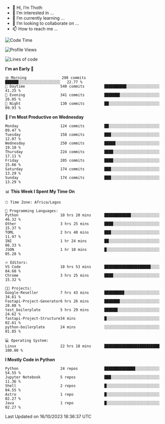 <!---
thoth2357/thoth2357 is a ✨ special ✨ repository because its `README.md` (this file) appears on your GitHub profile.
You can click the Preview link to take a look at your changes.
--->

- 👋 Hi, I’m Thoth
- 👀 I’m interested in ...
- 🌱 I’m currently learning ...
- 💞️ I’m looking to collaborate on ...
- 📫 How to reach me ...




<!--START_SECTION:waka-->
![Code Time](http://img.shields.io/badge/Code%20Time-2%2C319%20hrs%207%20mins-blue)

![Profile Views](http://img.shields.io/badge/Profile%20Views-0-blue)

![Lines of code](https://img.shields.io/badge/From%20Hello%20World%20I%27ve%20Written-30.1%20million%20lines%20of%20code-blue)

**I'm an Early 🐤** 

```text
🌞 Morning                298 commits         ██████░░░░░░░░░░░░░░░░░░░   22.77 % 
🌆 Daytime                540 commits         ██████████░░░░░░░░░░░░░░░   41.25 % 
🌃 Evening                341 commits         ███████░░░░░░░░░░░░░░░░░░   26.05 % 
🌙 Night                  130 commits         ██░░░░░░░░░░░░░░░░░░░░░░░   09.93 % 
```
📅 **I'm Most Productive on Wednesday** 

```text
Monday                   124 commits         ██░░░░░░░░░░░░░░░░░░░░░░░   09.47 % 
Tuesday                  158 commits         ███░░░░░░░░░░░░░░░░░░░░░░   12.07 % 
Wednesday                250 commits         █████░░░░░░░░░░░░░░░░░░░░   19.10 % 
Thursday                 224 commits         ████░░░░░░░░░░░░░░░░░░░░░   17.11 % 
Friday                   205 commits         ████░░░░░░░░░░░░░░░░░░░░░   15.66 % 
Saturday                 174 commits         ███░░░░░░░░░░░░░░░░░░░░░░   13.29 % 
Sunday                   174 commits         ███░░░░░░░░░░░░░░░░░░░░░░   13.29 % 
```


📊 **This Week I Spent My Time On** 

```text
🕑︎ Time Zone: Africa/Lagos

💬 Programming Languages: 
Python                   10 hrs 20 mins      ████████████░░░░░░░░░░░░░   46.32 % 
Other                    3 hrs 25 mins       ████░░░░░░░░░░░░░░░░░░░░░   15.37 % 
TOML                     2 hrs 40 mins       ███░░░░░░░░░░░░░░░░░░░░░░   11.97 % 
INI                      1 hr 24 mins        ██░░░░░░░░░░░░░░░░░░░░░░░   06.33 % 
JSON                     1 hr 10 mins        █░░░░░░░░░░░░░░░░░░░░░░░░   05.28 % 

🔥 Editors: 
VS Code                  18 hrs 53 mins      █████████████████████░░░░   84.68 % 
Chrome                   3 hrs 25 mins       ████░░░░░░░░░░░░░░░░░░░░░   15.32 % 

🐱‍💻 Projects: 
Google-Reseller          7 hrs 43 mins       █████████░░░░░░░░░░░░░░░░   34.61 % 
Fastapi-Project-Generator6 hrs 26 mins       ███████░░░░░░░░░░░░░░░░░░   28.88 % 
test_boilerplate         5 hrs 29 mins       ██████░░░░░░░░░░░░░░░░░░░   24.62 % 
fastapi-Project-Structure34 mins             █░░░░░░░░░░░░░░░░░░░░░░░░   02.61 % 
python-boilerplate       24 mins             ░░░░░░░░░░░░░░░░░░░░░░░░░   01.85 % 

💻 Operating System: 
Linux                    22 hrs 18 mins      █████████████████████████   100.00 % 
```

**I Mostly Code in Python** 

```text
Python                   24 repos            ██████████████░░░░░░░░░░░   54.55 % 
Jupyter Notebook         5 repos             ███░░░░░░░░░░░░░░░░░░░░░░   11.36 % 
Shell                    2 repos             █░░░░░░░░░░░░░░░░░░░░░░░░   04.55 % 
Astro                    1 repo              █░░░░░░░░░░░░░░░░░░░░░░░░   02.27 % 
Java                     1 repo              █░░░░░░░░░░░░░░░░░░░░░░░░   02.27 % 
```




 Last Updated on 16/10/2023 18:36:37 UTC
<!--END_SECTION:waka-->
<!--![](http://github-profile-summary-cards.vercel.app/api/cards/profile-details?username=thoth2357&theme=2077)

![](http://github-profile-summary-cards.vercel.app/api/cards/stats?username=thoth2357&theme=2077)![](http://github-profile-summary-cards.vercel.app/api/cards/productive-time?username=thoth2357&theme=2077&utcOffset=8) -->

